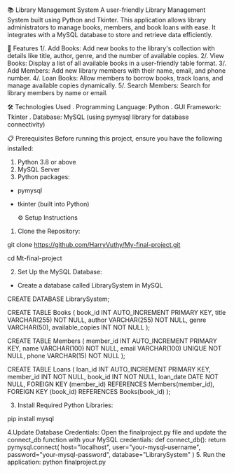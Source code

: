 📚 Library Management System
A user-friendly Library Management System built using Python and Tkinter. This application allows library administrators to manage books, members, and book loans with ease. It integrates with a MySQL database to store and retrieve data efficiently.

🚀 Features
1/. Add Books: Add new books to the library's collection with details like title, author, genre, and the number of available copies.
2/. View Books: Display a list of all available books in a user-friendly table format.
3/. Add Members: Add new library members with their name, email, and phone number.
4/. Loan Books: Allow members to borrow books, track loans, and manage available copies dynamically.
5/. Search Members: Search for library members by name or email.

🛠️ Technologies Used
. Programming Language: Python
. GUI Framework: Tkinter
. Database: MySQL (using pymysql library for database connectivity)

📋 Prerequisites
Before running this project, ensure you have the following installed:
1. Python 3.8 or above
2. MySQL Server
3. Python packages:
- pymysql
- tkinter (built into Python)

  ⚙️ Setup Instructions
1. Clone the Repository:
   
git clone https://github.com/HarryVuthy/My-final-project.git

cd Mt-final-project

2. Set Up the MySQL Database:
- Create a database called LibrarySystem in MySQL

CREATE DATABASE LibrarySystem;

CREATE TABLE Books (
    book_id INT AUTO_INCREMENT PRIMARY KEY,
    title VARCHAR(255) NOT NULL,
    author VARCHAR(255) NOT NULL,
    genre VARCHAR(50),
    available_copies INT NOT NULL
);

CREATE TABLE Members (
    member_id INT AUTO_INCREMENT PRIMARY KEY,
    name VARCHAR(100) NOT NULL,
    email VARCHAR(100) UNIQUE NOT NULL,
    phone VARCHAR(15) NOT NULL
);

CREATE TABLE Loans (
    loan_id INT AUTO_INCREMENT PRIMARY KEY,
    member_id INT NOT NULL,
    book_id INT NOT NULL,
    loan_date DATE NOT NULL,
    FOREIGN KEY (member_id) REFERENCES Members(member_id),
    FOREIGN KEY (book_id) REFERENCES Books(book_id)
);

3. Install Required Python Libraries:

  pip install mysql

4.Update Database Credentials: Open the finalproject.py file and update the connect_db function with your MySQL credentials:
def connect_db():
    return pymysql.connect(
        host="localhost",
        user="your-mysql-username",
        password="your-mysql-password",
        database="LibrarySystem"
    )
5. Run the application:
python finalproject.py




